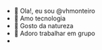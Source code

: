 - 👋 Ola!, eu sou @vhmonteiro
- 👀 Amo tecnologia
- 🌱 Gosto da natureza
- 💞️ Adoro trabalhar em grupo
-
